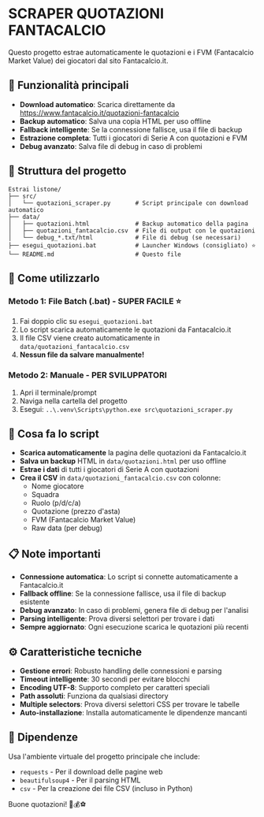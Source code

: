# SCRAPER QUOTAZIONI FANTACALCIO

Questo progetto estrae automaticamente le quotazioni e i FVM (Fantacalcio Market Value) dei giocatori dal sito Fantacalcio.it.

## 🚀 Funzionalità principali

- **Download automatico**: Scarica direttamente da https://www.fantacalcio.it/quotazioni-fantacalcio
- **Backup automatico**: Salva una copia HTML per uso offline
- **Fallback intelligente**: Se la connessione fallisce, usa il file di backup
- **Estrazione completa**: Tutti i giocatori di Serie A con quotazioni e FVM
- **Debug avanzato**: Salva file di debug in caso di problemi

## 📁 Struttura del progetto

```
Estrai listone/
├── src/
│   └── quotazioni_scraper.py       # Script principale con download automatico
├── data/
│   ├── quotazioni.html             # Backup automatico della pagina
│   ├── quotazioni_fantacalcio.csv  # File di output con le quotazioni
│   └── debug_*.txt/html            # File di debug (se necessari)
├── esegui_quotazioni.bat           # Launcher Windows (consigliato) ⭐
└── README.md                       # Questo file
```

## 🎯 Come utilizzarlo

### Metodo 1: File Batch (.bat) - SUPER FACILE ⭐
1. Fai doppio clic su `esegui_quotazioni.bat`
2. Lo script scarica automaticamente le quotazioni da Fantacalcio.it
3. Il file CSV viene creato automaticamente in `data/quotazioni_fantacalcio.csv`
4. **Nessun file da salvare manualmente!**

### Metodo 2: Manuale - PER SVILUPPATORI
1. Apri il terminale/prompt
2. Naviga nella cartella del progetto
3. Esegui: `..\.venv\Scripts\python.exe src\quotazioni_scraper.py`

## 🔧 Cosa fa lo script

- **Scarica automaticamente** la pagina delle quotazioni da Fantacalcio.it
- **Salva un backup** HTML in `data/quotazioni.html` per uso offline
- **Estrae i dati** di tutti i giocatori di Serie A con quotazioni
- **Crea il CSV** in `data/quotazioni_fantacalcio.csv` con colonne:
  - Nome giocatore
  - Squadra
  - Ruolo (p/d/c/a)
  - Quotazione (prezzo d'asta)
  - FVM (Fantacalcio Market Value)
  - Raw data (per debug)

## 📋 Note importanti

- **Connessione automatica**: Lo script si connette automaticamente a Fantacalcio.it
- **Fallback offline**: Se la connessione fallisce, usa il file di backup esistente
- **Debug avanzato**: In caso di problemi, genera file di debug per l'analisi
- **Parsing intelligente**: Prova diversi selettori per trovare i dati
- **Sempre aggiornato**: Ogni esecuzione scarica le quotazioni più recenti

## ⚙️ Caratteristiche tecniche

- **Gestione errori**: Robusto handling delle connessioni e parsing
- **Timeout intelligente**: 30 secondi per evitare blocchi
- **Encoding UTF-8**: Supporto completo per caratteri speciali
- **Path assoluti**: Funziona da qualsiasi directory
- **Multiple selectors**: Prova diversi selettori CSS per trovare le tabelle
- **Auto-installazione**: Installa automaticamente le dipendenze mancanti

## 🔗 Dipendenze

Usa l'ambiente virtuale del progetto principale che include:
- `requests` - Per il download delle pagine web
- `beautifulsoup4` - Per il parsing HTML
- `csv` - Per la creazione dei file CSV (incluso in Python)

Buone quotazioni! 🚀💰⚽

